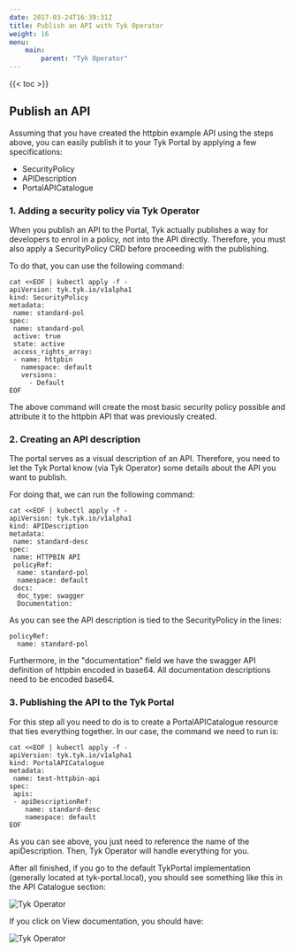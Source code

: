 ```yaml
---
date: 2017-03-24T16:39:31Z
title: Publish an API with Tyk Operator
weight: 16
menu:
    main:
        parent: "Tyk Operator"
---
```


{{< toc >}}
## Publish an API

Assuming that you have created the httpbin example API using the steps above, you can easily publish it to your Tyk Portal by applying a few specifications:

- SecurityPolicy 
- APIDescription 
- PortalAPICatalogue 

### 1. Adding a security policy via Tyk Operator

When you publish an API to the Portal, Tyk actually publishes a way for developers to enrol in a policy, not into the API directly. Therefore, you must also apply a SecurityPolicy CRD before proceeding with the publishing.

To do that, you can use the following command:

```
cat <<EOF | kubectl apply -f -
apiVersion: tyk.tyk.io/v1alpha1
kind: SecurityPolicy
metadata:
 name: standard-pol
spec:
 name: standard-pol
 active: true
 state: active
 access_rights_array:
 - name: httpbin
   namespace: default
   versions:
     - Default
EOF
```

The above command will create the most basic security policy possible and attribute it to the httpbin API that was previously created.

### 2. Creating an API description

The portal serves as a visual description of an API. Therefore, you need to let the Tyk Portal know (via Tyk Operator) some details about the API you want to publish.

For doing that, we can run the following command:

```
cat <<EOF | kubectl apply -f -
apiVersion: tyk.tyk.io/v1alpha1
kind: APIDescription
metadata:
 name: standard-desc
spec:
 name: HTTPBIN API
 policyRef:
  name: standard-pol
  namespace: default
 docs: 
  doc_type: swagger
  Documentation: 
```

As you can see the API description is tied to the SecurityPolicy in the lines:

```
policyRef:
  name: standard-pol
```

Furthermore, in the "documentation" field we have the swagger API definition of httpbin encoded in base64. All documentation descriptions need to be encoded base64.

### 3. Publishing the API to the Tyk Portal

For this step all you need to do is to create a PortalAPICatalogue resource that ties everything together. In our case, the command we need to run is:

```
cat <<EOF | kubectl apply -f -
apiVersion: tyk.tyk.io/v1alpha1
kind: PortalAPICatalogue
metadata:
 name: test-httpbin-api
spec:
 apis:
 - apiDescriptionRef:
    name: standard-desc
    namespace: default
EOF
```

As you can see above, you just need to reference the name of the apiDescription. Then, Tyk Operator will handle everything for you.

After all finished, if you go to the default TykPortal implementation (generally located at tyk-portal.local), you should see something like this in the API Catalogue section:

![Tyk Operator](/docs/img/2.10/tyk_operator0.png)



If you click on View documentation, you should have:

![Tyk Operator](/docs/img/2.10/tyk_operator1.png)

